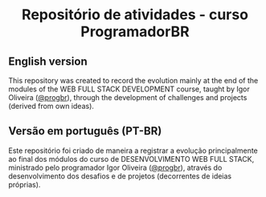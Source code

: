 <h1 align="center">Repositório de atividades - curso ProgramadorBR</h1>

<h2 text-align="left">English version</h2>
<p text-align="justify">This repository was created to record the evolution mainly at the end of the modules of the WEB FULL STACK DEVELOPMENT course, taught by Igor Oliveira (<a href="https://www.instagram.com/progbr/">@progbr</a>), through the development of challenges and projects (derived from own ideas).</p>

<h2 text-align="left">Versão em português (PT-BR)</h2>
<p text-align="justify">Este repositório foi criado de maneira a registrar a evolução principalmente ao final dos módulos do curso de DESENVOLVIMENTO WEB FULL STACK, ministrado pelo programador Igor Oliveira (<a href="https://www.instagram.com/progbr/">@progbr</a>), através do desenvolvimento dos desafios e de projetos (decorrentes de ideias próprias).</p>


